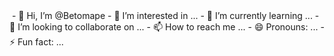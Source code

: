 <img src="">
- 👋 Hi, I’m @Betomape
- 👀 I’m interested in ...
- 🌱 I’m currently learning ...
- 💞️ I’m looking to collaborate on ...
- 📫 How to reach me ...
- 😄 Pronouns: ...
- ⚡ Fun fact: ...

<!---
Betomape/Betomape is a ✨ special ✨ repository because its `README.md` (this file) appears on your GitHub profile.
You can click the Preview link to take a look at your changes.
--->

